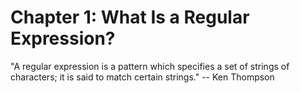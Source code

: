 # Chapter 1: What Is a Regular Expression?

"A regular expression is a pattern which specifies a set of strings of characters; it is said to match certain strings." -- Ken Thompson